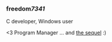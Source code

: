 ### freedom*7341*
C developer, Windows user

<3 Program Manager
... and [the sequel](Freedom-Desktop/Program-Manager-II) :)
